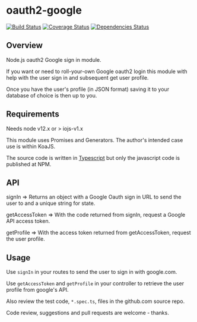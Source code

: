 # oauth2-google

[![Build Status](https://travis-ci.org/rudijs/oauth2-google.svg?branch=master)](https://travis-ci.org/rudijs/oauth2-google)
[![Coverage Status](https://coveralls.io/repos/rudijs/oauth2-google/badge.svg?branch=master&service=github)](https://coveralls.io/github/rudijs/oauth2-google?branch=master)
[![Dependencies Status](https://david-dm.org/rudijs/oauth2-google.svg)](https://david-dm.org/rudijs/oauth2-google.svg)

## Overview

Node.js oauth2 Google sign in module.

If you want or need to roll-your-own Google oauth2 login this module with help with the user sign in and subsequent get user profile.
 
Once you have the user's profile (in JSON format) saving it to your database of choice is then up to you.

## Requirements

Needs node v12.x or > iojs-v1.x

This module uses Promises and Generators. The author's intended case use is within KoaJS.

The source code is written in [Typescript](http://www.typescriptlang.org/) but only the javascript code is published at NPM.

## API

signIn => Returns an object with a Google Oauth sign in URL to send the user to and a unique string for state.
 
getAccessToken => With the code returned from signIn, request a Google API access token.
 
getProfile => With the access token returned from getAccessToken, request the user profile.

## Usage

Use `signIn` in your routes to send the user to sign in with google.com.

Use `getAccessToken` and `getProfile` in your controller to retrieve the user profile from google's API.

Also review the test code, `*.spec.ts`, files in the github.com source repo.

Code review, suggestions and pull requests are welcome - thanks.

